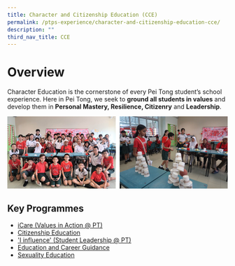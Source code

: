 ```yaml
---
title: Character and Citizenship Education (CCE)
permalink: /ptps-experience/character-and-citizenship-education-cce/
description: ""
third_nav_title: CCE
---
```

# Overview

Character Education is the cornerstone of every Pei Tong student’s school experience. Here in Pei Tong, we seek to **ground all students in values** and develop them in **Personal Mastery, Resilience, Citizenry** and **Leadership**.

![](/images/PTPS%20Experience/CCE%201.png)

## Key Programmes


*   [iCare (Values in Action @ PT)](https://staging.dnwkm7pl2hkf8.amplifyapp.com/ptps-experience/character-and-citizenship-education-cce/icare-values-in-action-at-pt)
*   [Citizenship Education](https://staging.dnwkm7pl2hkf8.amplifyapp.com/ptps-experience/character-and-citizenship-education-cce/citizenship-education)
*   ['I influence' (Student Leadership @ PT)](https://staging.dnwkm7pl2hkf8.amplifyapp.com/ptps-experience/character-and-citizenship-education-cce/i-influence-student-leadership-at-pt)
*   [Education and Career Guidance](https://staging.dnwkm7pl2hkf8.amplifyapp.com/ptps-experience/character-and-citizenship-education-cce/education-and-career-guidance)
*   [Sexuality Education](https://staging.dnwkm7pl2hkf8.amplifyapp.com/parents-portal/sexuality-education)